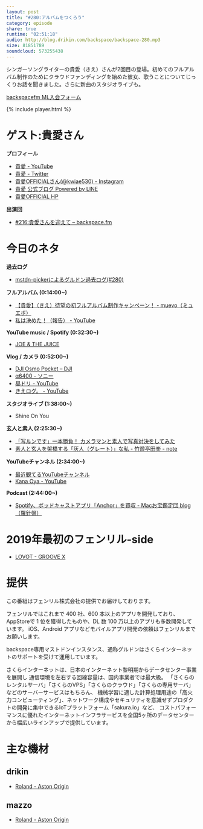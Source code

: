 ```yaml
---
layout: post
title: "#280:アルバムをつくろう"
category: episode
share: true
runtime: "02:51:18"
audio: http://blog.drikin.com/backspace/backspace-280.mp3
size: 81851789
soundcloud: 573255438
---
```


シンガーソングライターの貴愛（きえ）さんが2回目の登場。初めてのフルアルバム制作のためにクラウドファンディングを始めた彼女、歌うことについてじっくりお話を聞きました。さらに新曲のスタジオライブも。

[backspacefm ML入会フォーム](http://backspace.us11.list-manage.com/subscribe?u=09c933bd3997c1d16dbed156a&id=84b6529b91)

{% include player.html %}


# ゲスト:貴愛さん
**プロフィール**
* [貴愛 - YouTube](https://www.youtube.com/channel/UC_Z2eJgfDTnuoMEE3D6PU9w)
* [貴愛 - Twitter](https://twitter.com/kwiae530)
* [貴愛OFFICIALさん(@kwiae530) - Instagram](https://www.instagram.com/kwiae530/)
* [貴愛 公式ブログ Powered by LINE](https://lineblog.me/kwiae530/)
* [貴愛OFFICIAL HP](http://www.kwiae.tokyo/)

**出演回**
* [#216:貴愛さんを迎えて – backspace.fm](http://backspace.fm/episode/216/)

# 今日のネタ
**過去ログ**
* [mstdn-pickerによるグルドン過去ログ(#280)](https://rbtnn.github.io/mstdn-picker/?instance=mstdn.guru&since_id=101560110705034820&max_id=101560935235758024)

**フルアルバム (0:14:00~)**
* [ 【貴愛】（きえ）待望の初フルアルバム制作キャンペーン！ - muevo（ミュエボ）](https://www.muevo.jp/campaigns/1854/)
* [私は決めた！（報告） - YouTube](https://youtu.be/qKr2HGLJrAc)

**YouTube music / Spotify (0:32:30~)**
* [JOE & THE JUICE](https://open.spotify.com/user/joeofficemusic)

**Vlog / カメラ (0:52:00~)**
* [DJI Osmo Pocket – DJI](https://www.dji.com/jp/osmo-pocket)
* [α6400 - ソニー](https://www.sony.jp/ichigan/products/ILCE-6400/)
* [昼ドリ - YouTube](https://www.youtube.com/watch?v=4REyRP1ugk0&list=PLrXoPdX1uBPekbo11nkhiARjBipd3YGKx)
* [きえログ。 - YouTube](https://www.youtube.com/watch?v=wRjUmja8d08&list=PLXUsfhv9OP4GB7F7l4Q_buDint58owaWC)

**スタジオライブ (1:38:00~)**
* Shine On You

**玄人と素人 (2:25:30~)**
* [「写ルンです」一本勝負！ カメラマンと素人で写真対決をしてみた](https://kakakumag.com/camera/?id=10659)
* [素人と玄人を架橋する「灰人（グレート）」な私 - 竹遊亭田楽 - note](https://note.mu/tazakiken/n/n069fdcbfa1e5)

**YouTubeチャンネル (2:34:00~)**
* [最近観てるYouTubeチャンネル](https://mstdn.guru/web/statuses/101527678095749958)
* [Kana Oya - YouTube](https://www.youtube.com/channel/UCtKgilJ5XwGkVbIm9WU3zYQ)

**Podcast (2:44:00~)**
* [Spotify、ポッドキャストアプリ「Anchor」を買収 - Macお宝鑑定団 blog（羅針盤）](http://www.macotakara.jp/blog/news/entry-36822.html)

# 2019年最初のフェンリル-side
* [LOVOT - GROOVE X](https://groove-x.com/)

# 提供

この番組はフェンリル株式会社の提供でお届けしております。

フェンリルではこれまで 400 社、600 本以上のアプリを開発しており、AppStoreで 1 位を獲得したものや、DL 数 100 万以上のアプリも多数開発しています。
iOS、Android アプリなどモバイルアプリ開発の依頼はフェンリルまでお願いします。

backspace専用マストドンインスタンス、通称グルドンはさくらインターネットのサポートを受けて運用しています。

さくらインターネットは、日本のインターネット黎明期からデータセンター事業を展開し
通信環境を左右する回線容量は、国内事業者では最大級。
「さくらのレンタルサーバ」「さくらのVPS」「さくらのクラウド」「さくらの専用サーバ」などのサーバーサービスはもちろん、
機械学習に適した計算処理用途の「高火力コンピューティング」、ネットワーク構成やセキュリティを意識せずプロダクトの開発に集中できるIoTプラットフォーム「sakura.io」など、
コストパフォーマンスに優れたインターネットインフラサービスを全国5ヶ所のデータセンターから幅広いラインアップで提供しています。

# 主な機材

## drikin
* [Roland - Aston Origin](http://amzn.asia/1OwAZ0w)

## mazzo
* [Roland - Aston Origin](http://amzn.asia/1OwAZ0w)
